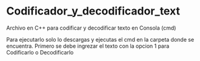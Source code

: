 # Codificador_y_decodificador_text
Archivo en C++ para codificar y decodificar texto en Consola (cmd)

Para ejecutarlo solo lo descargas y ejecutas el cmd en la carpeta donde se encuentra.
Primero se debe ingrezar el texto con la opcion 1 para Codificarlo o Decodificarlo 
